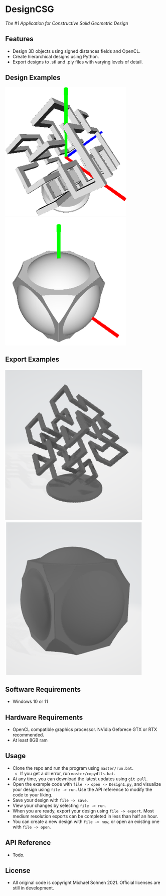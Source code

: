 # DesignCSG

*The #1 Application for Constructive Solid Geometric Design*

## Features
* Design 3D objects using signed distances fields and OpenCL.
* Create hierarchical designs using Python.
* Export designs to .stl and .ply files with varying levels of detail.

## Design Examples

![](FilesForREADME/Hilbert_cropped_padded.png) ![](FilesForREADME/Design1_cropped_padded.png)

## Export Examples

![](FilesForREADME/Hilbert_export_cropped.png) ![](FilesForREADME/Design1_export_cropped.png)

## Software Requirements
* Windows 10 or 11
## Hardware Requirements
* OpenCL compatible graphics processor. NVidia Geforece GTX or RTX recommended. 
* At least 8GB ram
## Usage
* Clone the repo and run the program using `master/run.bat`.
  * If you get a dll error, run `master/copydlls.bat`.
* At any time, you can download the latest updates using `git pull`.
* Open the example code with `file -> open -> Design1.py`, and visualize your design using `file -> run`. Use the API reference to modify the code to your liking.
* Save your design with `file -> save`.
* View your changes by selecting `file -> run`.
* When you are ready, export your design using `file -> export`. Most medium resolution exports can be completed in less than half an hour.
* You can create a new design with `file -> new`, or open an existing one with `file -> open`.
## API Reference
* Todo.
## License
* All original code is copyright Michael Sohnen 2021. Official licenses are still in development.
